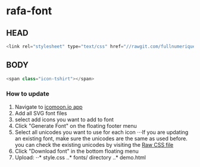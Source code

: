 # rafa-font

## HEAD

```javascript
<link rel="stylesheet" type="text/css" href="//rawgit.com/fullnumerique/rafa-font/master/style.css">
```

## BODY

```javascript
<span class="icon-tshirt"></span>
```

### How to update

1. Navigate to [icomoon.io app](https://icomoon.io/app/#/select)
2. Add all SVG font files
3. select add icons you want to add to font
4. Click "Generate Font" on the floating footer menu
5. Select all unicodes you want to use for each icon
⋅⋅⋅If you are updating an existing font, make sure the unicodes are the same as used before. you can check the existing unicodes by visiting the [Raw CSS file](https://rawgit.com/fullnumerique/rafa-font/master/style.css)
6. Click "Download font" in the bottom floating menu
7. Upload:
⋅⋅* style.css
..* fonts/ directory
..* demo.html
